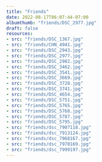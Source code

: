 ```yaml
---
title: "Friends"
date: 2022-08-17T06:07:44-07:00
albumthumb: "friends/DSC_2977.jpg"
draft: false
resources:
- src: "friends/DSC_1367.jpg"
- src: "friends/CHN_4941.jpg"
- src: "friends/DSC_2943.jpg"
- src: "friends/DSC_2977.jpg"
- src: "friends/DSC_2982.jpg"
- src: "friends/DSC_3462.jpg"
- src: "friends/DSC_3541.jpg"
- src: "friends/DSC_3669.jpg"
- src: "friends/DSC_3728.jpg"
- src: "friends/DSC_3741.jpg"
- src: "friends/DSC_4654.jpg"
- src: "friends/DSC_5751.jpg"
- src: "friends/DSC_5765.jpg"
- src: "friends/DSC_5768.jpg"
- src: "friends/DSC_5787.jpg"
- src: "friends/DSC_5795.jpg"
- src: "friends/dsc_7907118.jpg"
- src: "friends/dsc_7913124.jpg"
- src: "friends/dsc_7968167.jpg"
- src: "friends/dsc_7970169.jpg"
- src: "friends/dsc_7999197.jpg"
---
```

